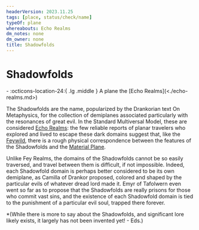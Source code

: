 ```yaml
---
headerVersion: 2023.11.25
tags: [place, status/check/name]
typeOf: plane
whereabouts: Echo Realms
dm_notes: none
dm_owner: none
title: Shadowfolds
---
```

# Shadowfolds
<div class="grid cards ext-narrow-margin ext-one-column" markdown>
-    :octicons-location-24:{ .lg .middle } A plane the [Echo Realms](<./echo-realms.md>)  
</div>


The Shadowfolds are the name, popularized by the Drankorian text On Metaphysics, for the collection of demiplanes associated particularly with the resonances of great evil. In the Standard Multiversal Model, these are considered [Echo Realms](<./echo-realms.md>): the few reliable reports of planar travelers who explored and lived to escape these dark domains suggest that, like the [Feywild](<../feywild.md>), there is a rough physical correspondence between the features of the Shadowfolds and the [Material Plane](<../material-plane.md>). 

Unlike Fey Realms, the domains of the Shadowfolds cannot be so easily traversed, and travel between them is difficult, if not impossible. Indeed, each Shadowfold domain is perhaps better considered to be its own demiplane, as Camilla of Drankor proposed, colored and shaped by the particular evils of whatever dread lord made it. Emyr of Tafolwern even went so far as to propose that the Shadowfolds are really prisons for those who commit vast sins, and the existence of each Shadowfold domain is tied to the punishment of a particular evil soul, trapped there forever. 

*(While there is more to say about the Shadowfolds, and significant lore likely exists, it largely has not been invented yet! - Eds.)

